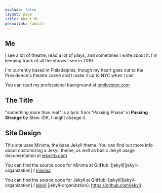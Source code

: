 ```yaml
---
exclude: false
layout: page
title: About Me
permalink: /about/
---
```

## Me

I see a lot of theatre, read a lot of plays, and sometimes I write about it. I'm keeping track of all the shows I see in 2019.

I'm currently based in Philadelphia, though my heart goes out to the Providence's theatre scene and I make it up to NYC when I can.

You can read my professional background at [emilyesten.com](https://emilyesten.com)

## The Title
"something more than real" is a lyric from "Passing Phase" in **Passing Strange** by Stew. IDK, I might change it.

## Site Design
This site uses Minima, the base Jekyll theme. You can find out more info about customizing a Jekyll theme, as well as basic Jekyll usage documentation at [jekyllrb.com](https://jekyllrb.com/)

You can find the source code for Minima at GitHub:
[jekyll][jekyll-organization] /
[minima](https://github.com/jekyll/minima)

You can find the source code for Jekyll at GitHub:
[jekyll][jekyll-organization] /
[jekyll](https://github.com/jekyll/jekyll)
[jekyll-organization]: https://github.com/jekyll
